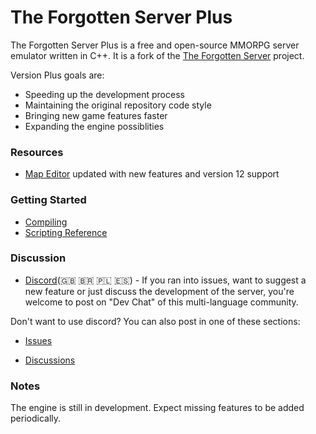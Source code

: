 The Forgotten Server Plus
===============
The Forgotten Server Plus is a free and open-source MMORPG server emulator written in C++. It is a fork of the [The Forgotten Server](https://github.com/otland/forgottenserver) project.

Version Plus goals are:
- Speeding up the development process
- Maintaining the original repository code style
- Bringing new game features faster
- Expanding the engine possiblities


### Resources

* [Map Editor](https://github.com/Zbizu/rme) updated with new features and version 12 support

### Getting Started

* [Compiling](https://github.com/otland/forgottenserver/wiki/Compiling)
* [Scripting Reference](https://github.com/otland/forgottenserver/wiki/Script-Interface)

### Discussion

* [Discord](https://discord.gg/TYHqCuddcW)(:uk: :brazil: :poland: :es:) - If you ran into issues, want to suggest a new feature or just discuss the development of the server, you're welcome to post on "Dev Chat" of this multi-language community.


Don't want to use discord? You can also post in one of these sections:

* [Issues](https://github.com/Zbizu/forgottenserver/issues)

* [Discussions](https://github.com/Zbizu/forgottenserver/discussions)

### Notes

The engine is still in development. Expect missing features to be added periodically.